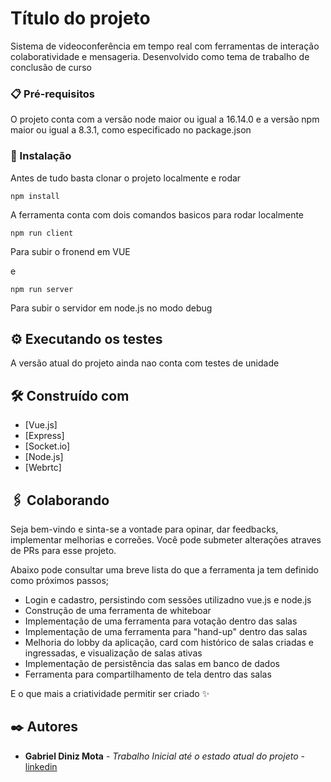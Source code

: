 # Título do projeto

Sistema de videoconferência em tempo real com ferramentas de interação colaboratividade e mensageria. Desenvolvido como tema de trabalho de conclusão de curso

### 📋 Pré-requisitos

O projeto conta com a versão node maior ou igual a 16.14.0 e a versão npm maior ou igual a 8.3.1, como especificado no package.json

### 🔧 Instalação

Antes de tudo basta clonar o projeto localmente e rodar

```
npm install
```

A ferramenta conta com dois comandos basicos para rodar localmente

```
npm run client
```

Para subir o fronend em VUE

e

```
npm run server
```

Para subir o servidor em node.js no modo debug

## ⚙️ Executando os testes

A versão atual do projeto ainda nao conta com testes de unidade

## 🛠️ Construído com

- [Vue.js]
- [Express]
- [Socket.io]
- [Node.js]
- [Webrtc]

## 🖇️ Colaborando

Seja bem-vindo e sinta-se a vontade para opinar, dar feedbacks, implementar melhorias e correões.
Você pode submeter alterações atraves de PRs para esse projeto.

Abaixo pode consultar uma breve lista do que a ferramenta ja tem definido como próximos passos;

- Login e cadastro, persistindo com sessões utilizadno vue.js e node.js
- Construção de uma ferramenta de whiteboar
- Implementação de uma ferramenta para votação dentro das salas
- Implementação de uma ferramenta para "hand-up" dentro das salas
- Melhoria do lobby da aplicação, card com histórico de salas criadas e ingressadas, e visualização de salas ativas
- Implementação de persistência das salas em banco de dados
- Ferramenta para compartilhamento de tela dentro das salas

E o que mais a criatividade permitir ser criado ✨

## ✒️ Autores

- **Gabriel Diniz Mota** - _Trabalho Inicial até o estado atual do projeto_ - [linkedin](https://github.com/linkParaPerfil)

<!-- ## 📄 Licença

Este projeto está sob a licença (sua licença) - veja o arquivo [LICENSE.md](https://github.com/usuario/projeto/licenca) para detalhes. -->

<!-- ## 🎁 Expressões de gratidão

- Conte a outras pessoas sobre este projeto 📢;
- Convide alguém da equipe para uma cerveja 🍺;
- Um agradecimento publicamente 🫂;
- etc.

--- -->
